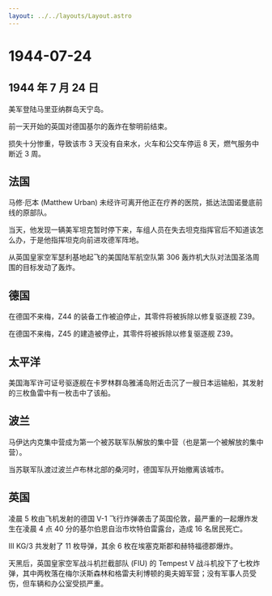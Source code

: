```yaml
---
layout: ../../layouts/Layout.astro
---
```


# 1944-07-24

## 1944 年 7 月 24 日

美军登陆马里亚纳群岛天宁岛。

前一天开始的英国对德国基尔的轰炸在黎明前结束。

损失十分惨重，导致该市 3 天没有自来水，火车和公交车停运 8
天，燃气服务中断近 3 周。

## 法国

马修·厄本 (Matthew Urban)
未经许可离开他正在疗养的医院，抵达法国诺曼底前线的原部队。

当天，他发现一辆美军坦克暂时停下来，车组人员在失去坦克指挥官后不知道该怎么办，于是他指挥坦克向前进攻德军阵地。

从英国皇家空军瑟利基地起飞的美国陆军航空队第 306
轰炸机大队对法国圣洛周围的目标发动了轰炸。

## 德国

在德国不来梅，Z44 的装备工作被迫停止，其零件将被拆除以修复驱逐舰 Z39。

在德国不来梅，Z45 的建造被停止，其零件将被拆除以修复驱逐舰 Z39。

## 太平洋

美国海军许可证号驱逐舰在卡罗林群岛雅浦岛附近击沉了一艘日本运输船，其发射的三枚鱼雷中有一枚击中了该船。

## 波兰

马伊达内克集中营成为第一个被苏联军队解放的集中营（也是第一个被解放的集中营）。

当苏联军队渡过波兰卢布林北部的桑河时，德国军队开始撤离该城市。

## 英国

凌晨 5 枚由飞机发射的德国 V-1
飞行炸弹袭击了英国伦敦，最严重的一起爆炸发生在凌晨 4 点 40
分的基尔伯恩自治市坎特伯雷露台，造成 16 名居民死亡。

III KG/3 共发射了 11 枚导弹，其余 6 枚在埃塞克斯郡和赫特福德郡爆炸。

天黑后，英国皇家空军战斗机拦截部队 (FIU) 的 Tempest V
战斗机投下了七枚炸弹，其中两枚落在梅尔沃斯森林和格雷夫利博顿的奥夫姆军营；没有军事人员受伤，但车辆和办公室受损严重。